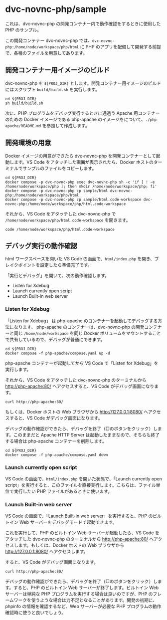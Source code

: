 # dvc-novnc-php/sample

これは、dvc-novnc-php の開発コンテナー内で動作確認をするときに使用した PHP のサンプル。

この開発コンテナー dvc-novnc-php では、`dvc-novnc-php:/home/node/workspace/php/html` に PHP のアプリを配備して開発する前提で、各種のファイルを用意してあります。

## 開発コンテナー用イメージのビルド

dvc-novnc-php を `${PROJ_DIR}` とします。開発コンテナー用イメージのビルドにはスクリプト `build/build.sh` を実行します。

```consonle
cd ${PROJ_DIR}
sh build/build.sh
```

次に、PHP プログラムをデバッグ実行するときに通過う Apache 用コンテナーのための Docker イメージである php-apache のイメージをについて、`./php-apache/README.md` を参照して作成します。

## 開発環境の用意

Docker イメージの用意ができたら dvc-novnc-php を開発コンテナーとして起動します。VS Code をアタッチした画面が表示されたら、Docker ホストのターミナルでサンプルのファイルをコピーします。

```console
cd ${PROJ_DIR}
docker compose -p dvc-novnc-php exec dvc-novnc-php sh -c 'if [ ! -e /home/node/workspace/php ]; then mkdir /home/node/workspace/php; fi'
docker compose -p dvc-novnc-php cp sample/html dvc-novnc-php:/home/node/workspace/php/html
docker compose -p dvc-novnc-php cp sample/html.code-workspace dvc-novnc-php:/home/node/workspace/php/html.code-workspace
```

それから、VS Code をアタッチした dvc-novnc-php で `/home/node/workspace/php/html.code-workspace` を開きます。

```console
code /home/node/workspace/php/html.code-workspace
```

## デバッグ実行の動作確認

html ワークスペースを開いた VS Code の画面で、`html/index.php` を開き、ブレイクポイントを設定したら準備完了です。

「実行とデバッグ」を開いて、次の動作確認します。

- Listen for Xdebug
- Launch currently open script
- Launch Built-in web server

### Listen for Xdebug

「Listen for Xdebug」 は php-apache のコンテナーを起動してデバッグする方法になります。
php-apache のコンテナーは、dvc-novnc-php の開発コンテナーと同じ `/home/node/workspace` を同じ Docker ボリュームをマウントすることで共有しているので、デバッグが普通にできます。

```console
cd ${PROJ_DIR}
docker compose -f php-apache/compose.yaml up -d
```

php-apache コンテナーが起動してから VS Code で「Listen for Xdebug」を実行します。

それから、VS Code をアタッチした dvc-novnc-php のターミナルから <http://php-apache:80/> へアクセスすると、VS Code がデバッグ画面になります。

```console
curl http://php-apache:80/
```

もしくは、Docker ホストの Web ブラウザから <http://127.0.0.1:8080/> へアクセスすると、VS Code がデバッグ画面になります。

デバッグの動作確認ができたら、デバッグを終了（□のボタンをクリック）します。このままだと Apache HTTP Server は起動したままなので、そちらも終了する場合は php-apache コンテナーを削除します。

```console
cd ${PROJ_DIR}
docker compose -f php-apache/compose.yaml down
```

### Launch currently open script

VS Code の画面で、`html/index.php` を開いた状態で、「Launch currently open script」を実行すると、このファイルを直接実行します。こちらは、ファイル単位で実行したい PHP ファイルがあるときに使います。

### Launch Built-in web server

VS Code の画面で、「Launch Built-in web server」を実行すると、PHP のビルトイン Web サーバーをデバッグモードで起動できます。

これを実行して、PHP のビルトイン Web サーバーが起動したら、VS Code をアタッチした dvc-novnc-php のターミナルから <http://php-apache:80/> へアクセスします。もしくは、Docker ホストの Web ブラウザから <http://127.0.0.1:8080/> へアクセスします。

すると、VS Code がデバッグ画面になります。

```console
curl http://php-apache:80/
```

デバッグの動作確認ができたら、デバッグを終了（□のボタンをクリック）します。すると、PHP のビルトイン Web サーバーが終了します。ビルトイン Web サーバーは単純な PHP プログラムを実行する場合は良いのですが、PHP のフレームワークを使うような場合は力不足となることがあります。開発の初期に、phpinfo の情報を確認するなど、Web サーバーが必要な PHP プログラムの動作確認時に使うと良いでしょう。
